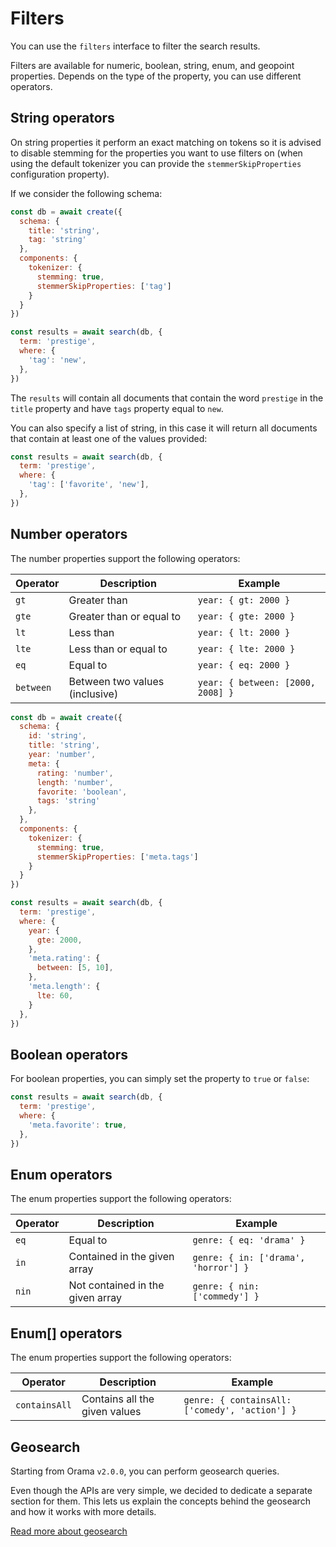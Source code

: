 # Filters

You can use the `filters` interface to filter the search results.

Filters are available for numeric, boolean, string, enum, and geopoint properties.
Depends on the type of the property, you can use different operators.

## String operators

On string properties it perform an exact matching on tokens so it is advised to disable stemming for the properties
you want to use filters on (when using the default tokenizer you can provide the `stemmerSkipProperties` configuration property).

If we consider the following schema:

```javascript copy
const db = await create({
  schema: {
    title: 'string',
    tag: 'string'
  },
  components: {
    tokenizer: {
      stemming: true,
      stemmerSkipProperties: ['tag']
    }
  }
})

const results = await search(db, {
  term: 'prestige',
  where: {
    'tag': 'new',
  },
})
```

The `results` will contain all documents that contain the word `prestige` in the `title` property and have `tags` property equal to `new`.

You can also specify a list of string, in this case it will return all documents that contain at least one of the values provided:

```javascript copy
const results = await search(db, {
  term: 'prestige',
  where: {
    'tag': ['favorite', 'new'],
  },
})
```

## Number operators

The number properties support the following operators:

| Operator  | Description                    | Example                           |
| --------- | ------------------------------ | --------------------------------- |
| `gt`      | Greater than                   | `year: { gt: 2000 }`              |
| `gte`     | Greater than or equal to       | `year: { gte: 2000 }`             |
| `lt`      | Less than                      | `year: { lt: 2000 }`              |
| `lte`     | Less than or equal to          | `year: { lte: 2000 }`             |
| `eq`      | Equal to                       | `year: { eq: 2000 }`              |
| `between` | Between two values (inclusive) | `year: { between: [2000, 2008] }` |


```javascript copy
const db = await create({
  schema: {
    id: 'string',
    title: 'string',
    year: 'number',
    meta: {
      rating: 'number',
      length: 'number',
      favorite: 'boolean',
      tags: 'string'
    },
  },
  components: {
    tokenizer: {
      stemming: true,
      stemmerSkipProperties: ['meta.tags']
    }
  }
})

const results = await search(db, {
  term: 'prestige',
  where: {
    year: {
      gte: 2000,
    },
    'meta.rating': {
      between: [5, 10],
    },
    'meta.length': {
      lte: 60,
    }
  },
})
```

## Boolean operators

For boolean properties, you can simply set the property to `true` or `false`:

```javascript copy
const results = await search(db, {
  term: 'prestige',
  where: {
    'meta.favorite': true,
  },
})
```

## Enum operators

The enum properties support the following operators:

| Operator  | Description                        | Example                                 |
| --------- | ------------------------------     | ---------------------------------       |
| `eq`      | Equal to                           | `genre: { eq: 'drama' }`                |
| `in`      | Contained in the given array       | `genre: { in: ['drama', 'horror'] }`    |
| `nin`     | Not contained in the given array   | `genre: { nin: ['commedy'] }`           |


## Enum[] operators

The enum properties support the following operators:

| Operator           | Description                             | Example                                            |
| ---------          | ------------------------------          | ---------------------------------                  |
| `containsAll`      | Contains all the given values           | `genre: { containsAll: ['comedy', 'action'] }`     |

## Geosearch

Starting from Orama `v2.0.0`, you can perform geosearch queries.

Even though the APIs are very simple, we decided to dedicate a separate section for them. This lets us explain the concepts behind the geosearch and how it works with more details.

[Read more about geosearch](/open-source/usage/search/geosearch)